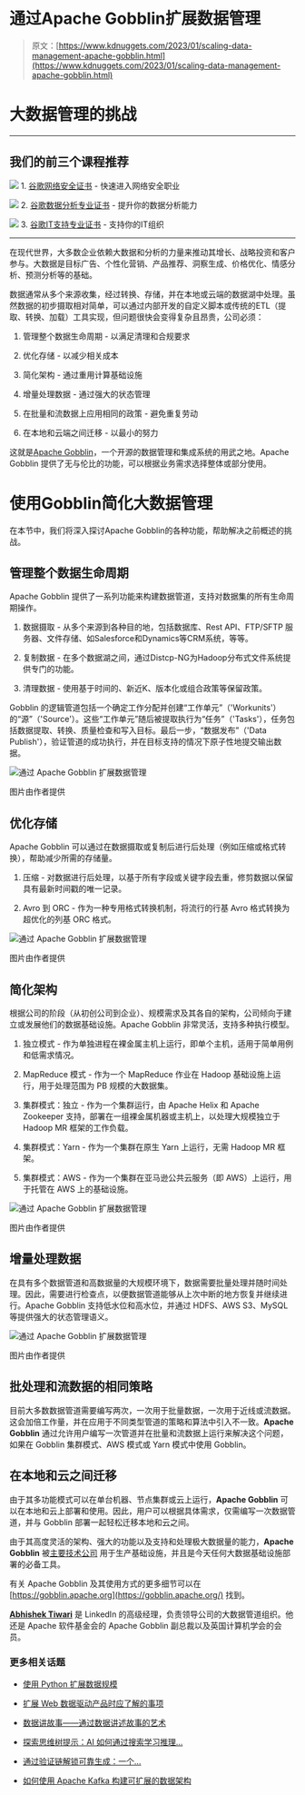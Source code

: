 # 通过Apache Gobblin扩展数据管理

> 原文：[https://www.kdnuggets.com/2023/01/scaling-data-management-apache-gobblin.html](https://www.kdnuggets.com/2023/01/scaling-data-management-apache-gobblin.html)

# 大数据管理的挑战

* * *

## 我们的前三个课程推荐

![](../Images/0244c01ba9267c002ef39d4907e0b8fb.png) 1\. [谷歌网络安全证书](https://www.kdnuggets.com/google-cybersecurity) - 快速进入网络安全职业

![](../Images/e225c49c3c91745821c8c0368bf04711.png) 2\. [谷歌数据分析专业证书](https://www.kdnuggets.com/google-data-analytics) - 提升你的数据分析能力

![](../Images/0244c01ba9267c002ef39d4907e0b8fb.png) 3\. [谷歌IT支持专业证书](https://www.kdnuggets.com/google-itsupport) - 支持你的IT组织

* * *

在现代世界，大多数企业依赖大数据和分析的力量来推动其增长、战略投资和客户参与。大数据是目标广告、个性化营销、产品推荐、洞察生成、价格优化、情感分析、预测分析等的基础。

数据通常从多个来源收集，经过转换、存储，并在本地或云端的数据湖中处理。虽然数据的初步摄取相对简单，可以通过内部开发的自定义脚本或传统的ETL（提取、转换、加载）工具实现，但问题很快会变得复杂且昂贵，公司必须：

1.  管理整个数据生命周期 - 以满足清理和合规要求

1.  优化存储 - 以减少相关成本

1.  简化架构 - 通过重用计算基础设施

1.  增量处理数据 - 通过强大的状态管理

1.  在批量和流数据上应用相同的政策 - 避免重复劳动

1.  在本地和云端之间迁移 - 以最小的努力

这就是[Apache Gobblin](https://gobblin.apache.org/)，一个开源的数据管理和集成系统的用武之地。Apache Gobblin 提供了无与伦比的功能，可以根据业务需求选择整体或部分使用。

# 使用Gobblin简化大数据管理

在本节中，我们将深入探讨Apache Gobblin的各种功能，帮助解决之前概述的挑战。

## 管理整个数据生命周期

Apache Gobblin 提供了一系列功能来构建数据管道，支持对数据集的所有生命周期操作。

1.  数据摄取 - 从多个来源到各种目的地，包括数据库、Rest API、FTP/SFTP 服务器、文件存储、如Salesforce和Dynamics等CRM系统，等等。

1.  复制数据 - 在多个数据湖之间，通过Distcp-NG为Hadoop分布式文件系统提供专门的功能。

1.  清理数据 - 使用基于时间的、新近K、版本化或组合政策等保留政策。

Gobblin 的逻辑管道包括一个确定工作分配并创建“工作单元”（'Workunits'）的“源”（'Source'）。这些“工作单元”随后被提取执行为“任务”（'Tasks'），任务包括数据提取、转换、质量检查和写入目标。最后一步，“数据发布”（'Data Publish'），验证管道的成功执行，并在目标支持的情况下原子性地提交输出数据。

![通过 Apache Gobblin 扩展数据管理](../Images/fdd99756c9ff07b7c680eeb056407d6e.png)

图片由作者提供

## 优化存储

Apache Gobblin 可以通过在数据摄取或复制后进行后处理（例如压缩或格式转换），帮助减少所需的存储量。

1.  压缩 - 对数据进行后处理，以基于所有字段或关键字段去重，修剪数据以保留具有最新时间戳的唯一记录。

1.  Avro 到 ORC - 作为一种专用格式转换机制，将流行的行基 Avro 格式转换为超优化的列基 ORC 格式。

![通过 Apache Gobblin 扩展数据管理](../Images/67b3172daa08d833c985c8c523075c80.png)

图片由作者提供

## 简化架构

根据公司的阶段（从初创公司到企业）、规模需求及其各自的架构，公司倾向于建立或发展他们的数据基础设施。Apache Gobblin 非常灵活，支持多种执行模型。

1.  独立模式 - 作为单独进程在裸金属主机上运行，即单个主机，适用于简单用例和低需求情况。

1.  MapReduce 模式 - 作为一个 MapReduce 作业在 Hadoop 基础设施上运行，用于处理范围为 PB 规模的大数据集。

1.  集群模式：独立 - 作为一个集群运行，由 Apache Helix 和 Apache Zookeeper 支持，部署在一组裸金属机器或主机上，以处理大规模独立于 Hadoop MR 框架的工作负载。

1.  集群模式：Yarn - 作为一个集群在原生 Yarn 上运行，无需 Hadoop MR 框架。

1.  集群模式：AWS - 作为一个集群在亚马逊公共云服务（即 AWS）上运行，用于托管在 AWS 上的基础设施。

![通过 Apache Gobblin 扩展数据管理](../Images/8903a92240d375900d52550cf692048e.png)

图片由作者提供

## 增量处理数据

在具有多个数据管道和高数据量的大规模环境下，数据需要批量处理并随时间处理。因此，需要进行检查点，以便数据管道能够从上次中断的地方恢复并继续进行。Apache Gobblin 支持低水位和高水位，并通过 HDFS、AWS S3、MySQL 等提供强大的状态管理语义。

![通过 Apache Gobblin 扩展数据管理](../Images/6de2f6a5cd0857955293f0a2c37b4063.png)

图片由作者提供

## 批处理和流数据的相同策略

目前大多数数据管道需要编写两次，一次用于批量数据，一次用于近线或流数据。这会加倍工作量，并在应用于不同类型管道的策略和算法中引入不一致。**Apache Gobblin** 通过允许用户编写一次管道并在批量和流数据上运行来解决这个问题，如果在 Gobblin 集群模式、AWS 模式或 Yarn 模式中使用 Gobblin。

## 在本地和云之间迁移

由于其多功能模式可以在单台机器、节点集群或云上运行，**Apache Gobblin** 可以在本地和云上部署和使用。因此，用户可以根据具体需求，仅需编写一次数据管道，并与 Gobblin 部署一起轻松迁移本地和云之间。

由于其高度灵活的架构、强大的功能以及支持和处理极大数据量的能力，**Apache Gobblin** 被[主要技术公司](https://gobblin.apache.org/powers/) 用于生产基础设施，并且是今天任何大数据基础设施部署的必备工具。

有关 Apache Gobblin 及其使用方式的更多细节可以在 [https://gobblin.apache.org](https://gobblin.apache.org/) 找到。

**[Abhishek Tiwari](https://www.linkedin.com/in/findabti/)** 是 LinkedIn 的高级经理，负责领导公司的大数据管道组织。他还是 Apache 软件基金会的 Apache Gobblin 副总裁以及英国计算机学会的会员。

### 更多相关话题

+   [使用 Python 扩展数据规模](https://www.kdnuggets.com/2023/07/data-scaling-python.html)

+   [扩展 Web 数据驱动产品时应了解的事项](https://www.kdnuggets.com/2023/08/things-know-scaling-web-datadriven-product.html)

+   [数据讲故事——通过数据讲述故事的艺术](https://www.kdnuggets.com/2023/07/manning-data-storytelling-the-art-telling-stories-data.html)

+   [探索思维树提示：AI 如何通过搜索学习推理…](https://www.kdnuggets.com/2023/07/exploring-tree-of-thought-prompting-ai-learn-reason-through-search.html)

+   [通过验证链解锁可靠生成：一个…](https://www.kdnuggets.com/unlocking-reliable-generations-through-chain-of-verification)

+   [如何使用 Apache Kafka 构建可扩展的数据架构](https://www.kdnuggets.com/2023/04/build-scalable-data-architecture-apache-kafka.html)
